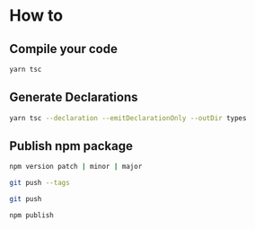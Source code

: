 # How to

## Compile your code
```bash
yarn tsc
```

## Generate Declarations
```bash
yarn tsc --declaration --emitDeclarationOnly --outDir types
```


## Publish npm package


```bash
npm version patch | minor | major
```

```bash
git push --tags
```

```bash
git push
```

```bash
npm publish
```
